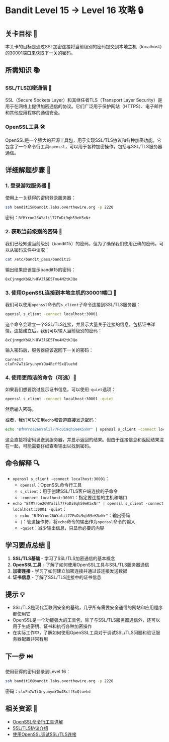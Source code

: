 # Bandit Level 15 → Level 16 攻略 🔒

## 关卡目标 🎯

本关卡的目标是通过SSL加密连接将当前级别的密码提交到本地主机（localhost）的30001端口来获取下一关的密码。

## 所需知识 📚

### SSL/TLS加密通信 🔐

SSL（Secure Sockets Layer）和其继任者TLS（Transport Layer Security）是用于在网络上提供加密通信的协议。它们广泛用于保护网站（HTTPS）、电子邮件和其他应用程序的通信安全。

### OpenSSL工具 🛠️

OpenSSL是一个强大的开源工具包，用于实现SSL/TLS协议和各种加密功能。它包含了一个命令行工具`openssl`，可以用于各种加密操作，包括与SSL/TLS服务器通信。

## 详细解题步骤 📝

### 1. 登录游戏服务器 🔐

使用上一关获得的密码登录服务器：

```bash
ssh bandit15@bandit.labs.overthewire.org -p 2220
```

密码：`BfMYroe26WYalil77FoDi9qh59eK5xNr`

### 2. 获取当前级别的密码 🔑

我们已经知道当前级别（bandit15）的密码，但为了确保我们使用正确的密码，可以从密码文件中读取：

```bash
cat /etc/bandit_pass/bandit15
```

输出结果应该显示bandit15的密码：

```
8xCjnmgoKbGLhHFAZlGE5Tmu4M2tKJQo
```

### 3. 使用OpenSSL连接到本地主机的30001端口 🔌

我们可以使用`openssl`命令的`s_client`子命令连接到SSL/TLS服务器：

```bash
openssl s_client -connect localhost:30001
```

这个命令会建立一个SSL/TLS连接，并显示大量关于连接的信息，包括证书详情。连接建立后，我们可以输入当前级别的密码：

```
8xCjnmgoKbGLhHFAZlGE5Tmu4M2tKJQo
```

输入密码后，服务器应该返回下一关的密码：

```
Correct!
cluFn7wTiGryunymYOu4RcffSxQluehd
```

### 4. 使用更简洁的命令（可选）🔄

如果我们想要跳过显示证书信息，可以使用`-quiet`选项：

```bash
openssl s_client -connect localhost:30001 -quiet
```

然后输入密码。

或者，我们可以使用`echo`和管道直接发送密码：

```bash
echo "BfMYroe26WYalil77FoDi9qh59eK5xNr" | openssl s_client -connect localhost:30001 -quiet
```

这会直接将密码发送到服务器，并显示返回的结果。但由于连接信息和返回结果混在一起，可能需要仔细查看输出以找到密码。

## 命令解释 🔍

- `openssl s_client -connect localhost:30001`：
  - `openssl`：OpenSSL命令行工具
  - `s_client`：用于创建SSL/TLS客户端连接的子命令
  - `-connect localhost:30001`：指定要连接的主机和端口
- `echo "BfMYroe26WYalil77FoDi9qh59eK5xNr" | openssl s_client -connect localhost:30001 -quiet`：
  - `echo "BfMYroe26WYalil77FoDi9qh59eK5xNr"`：输出密码
  - `|`：管道操作符，将`echo`命令的输出作为`openssl`命令的输入
  - `-quiet`：减少输出信息，只显示必要的内容

## 学习要点总结 📌

1. **SSL/TLS基础** - 学习了SSL/TLS加密通信的基本概念
2. **OpenSSL工具** - 了解了如何使用OpenSSL工具与SSL/TLS服务器通信
3. **加密连接** - 学习了如何建立加密连接并通过该连接发送数据
4. **证书信息** - 了解了SSL/TLS连接中的证书信息

## 提示 💡

- SSL/TLS是现代互联网安全的基础，几乎所有需要安全通信的网站和应用程序都使用它
- OpenSSL是一个功能强大的工具包，除了与SSL/TLS服务器通信外，还可以用于生成密钥、证书和执行各种加密操作
- 在实际工作中，了解如何使用OpenSSL工具对于调试SSL/TLS问题和验证服务器配置非常有用

## 下一步 ⏭️

使用获得的密码登录到Level 16：

```bash
ssh bandit16@bandit.labs.overthewire.org -p 2220
```

密码：`cluFn7wTiGryunymYOu4RcffSxQluehd`

## 相关资源 🔗

- [OpenSSL命令行工具详解](./resource/level15→level16/OpenSSL命令行工具详解.md)
- [SSL/TLS协议介绍](./resource/level15→level16/SSL_TLS协议介绍.md)
- [使用OpenSSL调试SSL/TLS连接](./resource/level15→level16/OpenSSL调试SSL_TLS连接.md)
